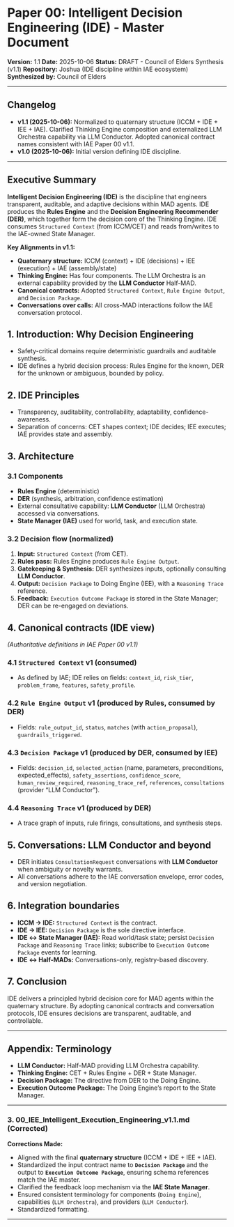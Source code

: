 # Paper 00: Intelligent Decision Engineering (IDE) - Master Document

**Version:** 1.1
**Date:** 2025-10-06
**Status:** DRAFT - Council of Elders Synthesis (v1.1)
**Repository:** Joshua (IDE discipline within IAE ecosystem)
**Synthesized by:** Council of Elders

---

## Changelog
- **v1.1 (2025-10-06):** Normalized to quaternary structure (ICCM + IDE + IEE + IAE). Clarified Thinking Engine composition and externalized LLM Orchestra capability via LLM Conductor. Adopted canonical contract names consistent with IAE Paper 00 v1.1.
- **v1.0 (2025-10-06):** Initial version defining IDE discipline.

---

## Executive Summary

**Intelligent Decision Engineering (IDE)** is the discipline that engineers transparent, auditable, and adaptive decisions within MAD agents. IDE produces the **Rules Engine** and the **Decision Engineering Recommender (DER)**, which together form the decision core of the Thinking Engine. IDE consumes `Structured Context` (from ICCM/CET) and reads from/writes to the IAE-owned State Manager.

**Key Alignments in v1.1:**
-   **Quaternary structure:** ICCM (context) + IDE (decisions) + IEE (execution) + IAE (assembly/state)
-   **Thinking Engine:** Has four components. The LLM Orchestra is an external capability provided by the **LLM Conductor** Half-MAD.
-   **Canonical contracts:** Adopted `Structured Context`, `Rule Engine Output`, and `Decision Package`.
-   **Conversations over calls:** All cross-MAD interactions follow the IAE conversation protocol.

## 1. Introduction: Why Decision Engineering
-   Safety-critical domains require deterministic guardrails and auditable synthesis.
-   IDE defines a hybrid decision process: Rules Engine for the known, DER for the unknown or ambiguous, bounded by policy.

## 2. IDE Principles
-   Transparency, auditability, controllability, adaptability, confidence-awareness.
-   Separation of concerns: CET shapes context; IDE decides; IEE executes; IAE provides state and assembly.

## 3. Architecture
### 3.1 Components
-   **Rules Engine** (deterministic)
-   **DER** (synthesis, arbitration, confidence estimation)
-   External consultative capability: **LLM Conductor** (LLM Orchestra) accessed via conversations.
-   **State Manager (IAE)** used for world, task, and execution state.

### 3.2 Decision flow (normalized)
1.  **Input:** `Structured Context` (from CET).
2.  **Rules pass:** Rules Engine produces `Rule Engine Output`.
3.  **Gatekeeping & Synthesis:** DER synthesizes inputs, optionally consulting **LLM Conductor**.
4.  **Output:** `Decision Package` to Doing Engine (IEE), with a `Reasoning Trace` reference.
5.  **Feedback:** `Execution Outcome Package` is stored in the State Manager; DER can be re-engaged on deviations.

## 4. Canonical contracts (IDE view)
*(Authoritative definitions in IAE Paper 00 v1.1)*

### 4.1 `Structured Context` v1 (consumed)
-   As defined by IAE; IDE relies on fields: `context_id`, `risk_tier`, `problem_frame`, `features`, `safety_profile`.

### 4.2 `Rule Engine Output` v1 (produced by Rules, consumed by DER)
-   Fields: `rule_output_id`, `status`, `matches` (with `action_proposal`), `guardrails_triggered`.

### 4.3 `Decision Package` v1 (produced by DER, consumed by IEE)
-   Fields: `decision_id`, `selected_action` (name, parameters, preconditions, expected_effects), `safety_assertions`, `confidence_score`, `human_review_required`, `reasoning_trace_ref`, `references`, `consultations` (provider “LLM Conductor”).

### 4.4 `Reasoning Trace` v1 (produced by DER)
-   A trace graph of inputs, rule firings, consultations, and synthesis steps.

## 5. Conversations: LLM Conductor and beyond
-   DER initiates `ConsultationRequest` conversations with **LLM Conductor** when ambiguity or novelty warrants.
-   All conversations adhere to the IAE conversation envelope, error codes, and version negotiation.

## 6. Integration boundaries
-   **ICCM → IDE:** `Structured Context` is the contract.
-   **IDE → IEE:** `Decision Package` is the sole directive interface.
-   **IDE ↔ State Manager (IAE):** Read world/task state; persist `Decision Package` and `Reasoning Trace` links; subscribe to `Execution Outcome Package` events for learning.
-   **IDE ↔ Half-MADs:** Conversations-only, registry-based discovery.

## 7. Conclusion
IDE delivers a principled hybrid decision core for MAD agents within the quaternary structure. By adopting canonical contracts and conversation protocols, IDE ensures decisions are transparent, auditable, and controllable.

---
## Appendix: Terminology
-   **LLM Conductor:** Half-MAD providing LLM Orchestra capability.
-   **Thinking Engine:** CET + Rules Engine + DER + State Manager.
-   **Decision Package:** The directive from DER to the Doing Engine.
-   **Execution Outcome Package:** The Doing Engine’s report to the State Manager.

***

### 3. 00_IEE_Intelligent_Execution_Engineering_v1.1.md (Corrected)

**Corrections Made:**
*   Aligned with the final **quaternary structure** (ICCM + IDE + IEE + IAE).
*   Standardized the input contract name to **`Decision Package`** and the output to **`Execution Outcome Package`**, ensuring schema references match the IAE master.
*   Clarified the feedback loop mechanism via the **IAE State Manager**.
*   Ensured consistent terminology for components (`Doing Engine`), capabilities (`LLM Orchestra`), and providers (`LLM Conductor`).
*   Standardized formatting.

---

